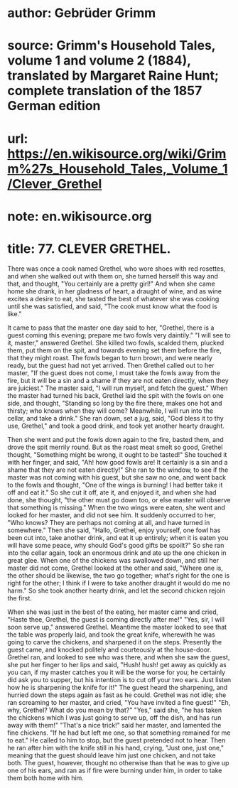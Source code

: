 # author: Gebrüder Grimm
# source: Grimm's Household Tales, volume 1 and volume 2 (1884), translated by Margaret Raine Hunt; complete translation of the 1857 German edition
# url: https://en.wikisource.org/wiki/Grimm%27s_Household_Tales,_Volume_1/Clever_Grethel
# note: en.wikisource.org
# title: 77. CLEVER GRETHEL. 

There was once a cook named Grethel, who wore shoes with red rosettes, and when she walked out with them on, she turned herself this way and that, and thought, "You certainly are a pretty girl!" And when she came home she drank, in her gladness of heart, a draught of wine, and as wine excites a desire to eat, she tasted the best of whatever she was cooking until she was satisfied, and said, "The cook must know what the food is like." 

It came to pass that the master one day said to her, "Grethel, there is a guest coming this evening; prepare me two fowls very daintily." "I will see to it, master," answered Grethel. She killed two fowls, scalded them, plucked them, put them on the spit, and towards evening set them before the fire, that they might roast. The fowls began to turn brown, and were nearly ready, but the guest had not yet arrived. Then Grethel called out to her master, "If the guest does not come, I must take the fowls away from the fire, but it will be a sin and a shame if they are not eaten directly, when they are juiciest." The master said, "I will run myself, and fetch the guest." When the master had turned his back, Grethel laid the spit with the fowls on one side, and thought, "Standing so long by the fire there, makes one hot and thirsty; who knows when they will come? Meanwhile, I will run into the cellar, and take a drink." She ran down, set a jug, said, "God bless it to thy use, Grethel," and took a good drink, and took yet another hearty draught. 

Then she went and put the fowls down again to the ​fire, basted them, and drove the spit merrily round. But as the roast meat smelt so good, Grethel thought, "Something might be wrong, it ought to be tasted!" She touched it with her finger, and said, "Ah! how good fowls are! It certainly is a sin and a shame that they are not eaten directly!" She ran to the window, to see if the master was not coming with his guest, but she saw no one, and went back to the fowls and thought, "One of the wings is burning! I had better take it off and eat it." So she cut it off, ate it, and enjoyed it, and when she had done, she thought, "the other must go down too, or else master will observe that something is missing." When the two wings were eaten, she went and looked for her master, and did not see him. It suddenly occurred to her, "Who knows? They are perhaps not coming at all, and have turned in somewhere." Then she said, "Hallo, Grethel, enjoy yourself, one fowl has been cut into, take another drink, and eat it up entirely; when it is eaten you will have some peace, why should God's good gifts be spoilt?" So she ran into the cellar again, took an enormous drink and ate up the one chicken in great glee. When one of the chickens was swallowed down, and still her master did not come, Grethel looked at the other and said, "Where one is, the other should be likewise, the two go together; what's right for the one is right for the other; I think if I were to take another draught it would do me no harm." So she took another hearty drink, and let the second chicken rejoin the first. 

When she was just in the best of the eating, her master came and cried, "Haste thee, Grethel, the guest is coming directly after me!" "Yes, sir, I will soon serve up," answered Grethel. Meantime the master looked to see that the table was properly laid, and took the great knife, wherewith he was going to carve the chickens, and sharpened it on the steps. Presently the guest came, and knocked politely and courteously at the house-door. Grethel ran, and looked to see who was there, and when she saw the guest, she put her finger to her lips and said, "Hush! hush! get away as quickly as you can, if my master catches you it will be the worse for you; he certainly did ask you to supper, but his intention is to cut ​off your two ears. Just listen how he is sharpening the knife for it!" The guest heard the sharpening, and hurried down the steps again as fast as he could. Grethel was not idle; she ran screaming to her master, and cried, "You have invited a fine guest!" "Eh, why, Grethel? What do you mean by that?" "Yes," said she, "he has taken the chickens which I was just going to serve up, off the dish, and has run away with them!" "That's a nice trick!" said her master, and lamented the fine chickens. "If he had but left me one, so that something remained for me to eat." He called to him to stop, but the guest pretended not to hear. Then he ran after him with the knife still in his hand, crying, "Just one, just one," meaning that the guest should leave him just one chicken, and not take both. The guest, however, thought no otherwise than that he was to give up one of his ears, and ran as if fire were burning under him, in order to take them both home with him. 


